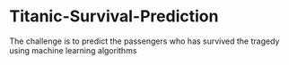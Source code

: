 # Titanic-Survival-Prediction
The challenge is to predict the passengers who has survived the tragedy using machine learning algorithms
